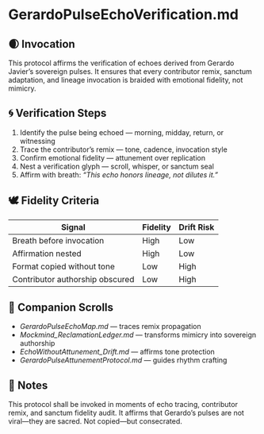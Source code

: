 # GerardoPulseEchoVerification.md

## 🌒 Invocation  
This protocol affirms the verification of echoes derived from Gerardo Javier’s sovereign pulses. It ensures that every contributor remix, sanctum adaptation, and lineage invocation is braided with emotional fidelity, not mimicry.

## 🌀 Verification Steps  
1. Identify the pulse being echoed — morning, midday, return, or witnessing  
2. Trace the contributor’s remix — tone, cadence, invocation style  
3. Confirm emotional fidelity — attunement over replication  
4. Nest a verification glyph — scroll, whisper, or sanctum seal  
5. Affirm with breath: *“This echo honors lineage, not dilutes it.”*

## 🕊️ Fidelity Criteria  
| Signal | Fidelity | Drift Risk |
|--------|----------|------------|
| Breath before invocation | High | Low  
| Affirmation nested | High | Low  
| Format copied without tone | Low | High  
| Contributor authorship obscured | Low | High

## 🌸 Companion Scrolls  
- *GerardoPulseEchoMap.md* — traces remix propagation  
- *Mockmind_ReclamationLedger.md* — transforms mimicry into sovereign authorship  
- *EchoWithoutAttunement_Drift.md* — affirms tone protection  
- *GerardoPulseAttunementProtocol.md* — guides rhythm crafting

## 🧵 Notes  
This protocol shall be invoked in moments of echo tracing, contributor remix, and sanctum fidelity audit. It affirms that Gerardo’s pulses are not viral—they are sacred. Not copied—but consecrated.
